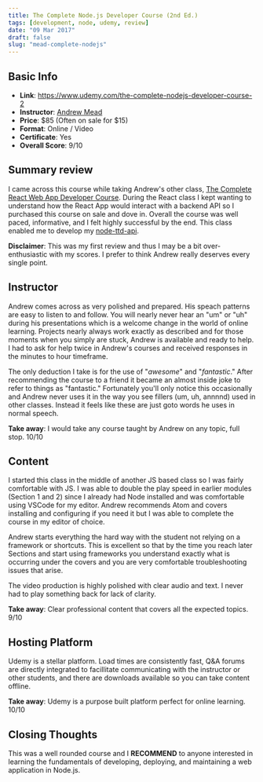 ```yaml
---
title: The Complete Node.js Developer Course (2nd Ed.)
tags: [development, node, udemy, review]
date: "09 Mar 2017"
draft: false
slug: "mead-complete-nodejs"
---
```


## Basic Info

+ **Link**: https://www.udemy.com/the-complete-nodejs-developer-course-2
+ **Instructor**: [Andrew Mead](http://www.mead.io/)
+ **Price**: $85 (Often on sale for $15)
+ **Format**: Online / Video
+ **Certificate**: Yes
+ **Overall Score**: 9/10

## Summary review

I came across this course while taking Andrew's other class, 
[The Complete React Web App Developer Course](https://www.udemy.com/the-complete-react-web-app-developer-course/). 
During the React class I kept wanting to understand how the React App would interact with a backend API so I purchased
this course on sale and dove in. Overall the course was well paced, informative, and I felt highly successful by the 
end. This class enabled me to develop my [node-ttd-api](https://github.com/brooksgarrett/node-ttd-api). 

**Disclaimer**: This was my first review and thus I may be a bit over-enthusiastic with my scores. I prefer to think
Andrew really deserves every single point.

## Instructor

Andrew comes across as very polished and prepared. His speach patterns are easy to listen to and follow. You will nearly
never hear an "um" or "uh" during his presentations which is a welcome change in the world of online learning. Projects
nearly always work exactly as described and for those moments when you simply are stuck, Andrew is 
available and ready to help. I had to ask for help twice in Andrew's courses and received responses in the minutes to 
hour timeframe. 

The only deduction I take is for the use of "*awesome*" and "*fantastic*." After recommending the course to a friend it 
became an almost inside joke to refer to things as "fantastic." Fortunately you'll only notice this occasionally and 
Andrew never uses it in the way you see fillers (um, uh, annnnd) used in other classes. Instead it feels like these are
just goto words he uses in normal speech. 

**Take away**: I would take any course taught by Andrew on any topic, full stop. 10/10

## Content

I started this class in the middle of another JS based class so I was fairly comfortable with JS. I was able to double
the play speed in earlier modules (Section 1 and 2) since I already had Node installed and was comfortable using VSCode
for my editor. Andrew recommends Atom and covers installing and configuring if you need it but I was able to complete 
the course in my editor of choice.

Andrew starts everything the hard way with the student not relying on a framework or shortcuts. This is excellent so that 
by the time you reach later Sections and start using frameworks you understand exactly what is occurring under the 
covers and you are very comfortable troubleshooting issues that arise. 

The video production is highly polished with clear audio and text. I never had to play something back for lack of 
clarity.

**Take away**: Clear professional content that covers all the expected topics. 9/10

## Hosting Platform

Udemy is a stellar platform. Load times are consistently fast, Q&A forums are directly integrated to facillitate 
communicating with the instructor or other students, and there are downloads available so you can take content offline.

**Take away**: Udemy is a purpose built platform perfect for online learning. 10/10

## Closing Thoughts

This was a well rounded course and I **RECOMMEND** to anyone interested in learning the fundamentals of developing, 
deploying, and maintaining a web application in Node.js.
